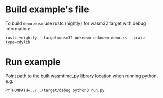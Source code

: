 # Build example's file

To build `demo.wasm` use rustc (nightly) for wasm32 target with debug information:

```
rustc +nightly --target=wasm32-unknown-unknown demo.rs --crate-type=cdylib
```

# Run example

Point path to the built wasmtime_py library location when running python, e.g.

```
PYTHONPATH=../../target/debug python3 run.py
```
